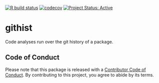 <!-- badges: start -->

[![R build
status](https://github.com/ropensci-review-tools/githist/workflows/check-standard/badge.svg)](https://github.com/ropensci-review-tools/githist/actions?query=workflow%3Acheck-standard)
[![codecov](https://codecov.io/gh/ropensci-review-tools/githist/branch/main/graph/badge.svg)](https://app.codecov.io/gh/ropensci-review-tools/githist)
[![Project Status:
Active](https://www.repostatus.org/badges/latest/active.svg)](https://www.repostatus.org/#active)
<!-- badges: end -->

# githist

Code analyses run over the git history of a package.

## Code of Conduct

Please note that this package is released with a [Contributor Code of
Conduct](https://ropensci.org/code-of-conduct/). By contributing to this
project, you agree to abide by its terms.
